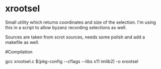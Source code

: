 # xrootsel

Small utility which returns coordinates and size of the selection. I'm using this in a script to allow byzanz recording selections as well.

Sources are taken from scrot sources, needs some polish and add a makefile as well.

#Compilation

gcc xrootsel.c $(pkg-config --cflags --libs x11 imlib2) -o xrootsel
